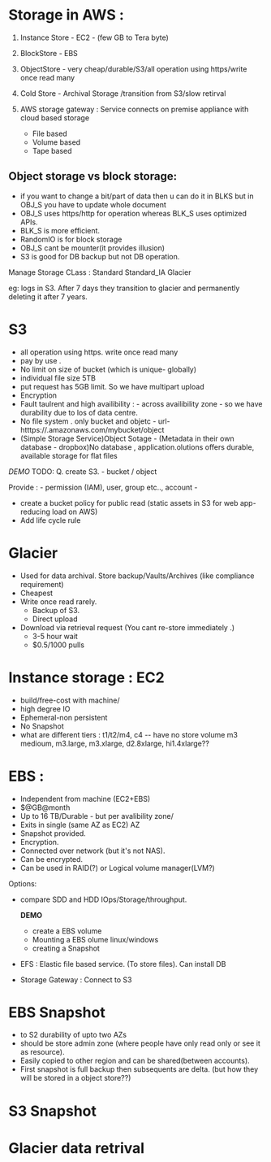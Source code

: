 Storage in AWS :
=================

1. Instance Store - EC2 - (few GB to Tera byte)
2. BlockStore - EBS
3. ObjectStore - very cheap/durable/S3/all operation using https/write once read many
4. Cold Store - Archival Storage /transition from S3/slow retirval

5. AWS storage gateway : Service connects on premise appliance with cloud based storage
    - File based
    - Volume based
    - Tape based

Object storage vs block storage:
---------------------------------
- if you want to change a bit/part of data then u can do it in BLKS but in OBJ_S you have to update whole document
- OBJ_S uses https/http for operation whereas BLK_S uses optimized APIs.
- BLK_S is more efficient. 
- RandomIO is for block storage
- OBJ_S cant be mounter(it provides illusion)
- S3 is good for DB backup but not DB operation.

Manage Storage CLass :
        Standard
        Standard_IA
        Glacier

eg: logs in S3. After 7 days they transition to glacier 
and permanently deleting it after 7 years.

S3
====== 

- all operation using https. write once read many
- pay by use .
- No limit on size of bucket (which is unique- globally)
- individual file size 5TB
- put request has 5GB limit. So we have multipart upload
- Encryption
- Fault taulrent and high availibility : - across availibility zone - so we have durability due to los of data centre.
- No file system . only bucket and objetc - url- htttps://<availibility>.amazonaws.com/mybucket/object 
- (Simple Storage Service)Object Sotage - (Metadata in their own database - dropbox)No database , application.olutions offers durable, available storage for flat files

*DEMO*  TODO:
Q. create S3.
    - bucket / object  
 
 Provide :
    - permission (IAM), user, group etc.., account
    - 
 - create a bucket policy for public read (static assets in S3 for web app- reducing load on AWS)
 - Add life cycle rule    
    
Glacier
==============

- Used for data archival. Store backup/Vaults/Archives (like compliance requirement)
- Cheapest
- Write once read rarely. 
     - Backup of S3.
     - Direct upload
- Download via retrieval request (You cant re-store immediately .)
    *   3-5 hour wait
    *  $0.5/1000 pulls
 

Instance storage : EC2 
======================
 - build/free-cost with machine/
 - high degree IO
 - Ephemeral-non persistent
 - No Snapshot  
 - what are different tiers :
    t1/t2/m4, c4 -- have no store volume 
    m3 medioum, m3.large, m3.xlarge, d2.8xlarge, hi1.4xlarge??


EBS :
=======
  - Independent from machine (EC2+EBS)
  - $@GB@month 
  - Up to 16 TB/Durable - but per avalibility zone/
  - Exits in single (same AZ as EC2) AZ
  - Snapshot provided.
  - Encryption.
  - Connected over network (but it's not NAS).
  - Can be encrypted.
  - Can be used in RAID(?) or Logical volume manager(LVM?)

Options:
- compare SDD and HDD IOps/Storage/throughput.
  
  **DEMO**
  - create a EBS volume
  - Mounting a EBS olume linux/windows
  - creating a Snapshot
  
- EFS : Elastic file based service. (To store files). Can install DB
- Storage Gateway : Connect to S3


EBS Snapshot
==============
 - to S2 durability of upto two AZs
 - should be store admin zone (where people have only read only or see it as resource).
 - Easily copied to other region and can be shared(between accounts).
 - First snapshot is full backup then subsequents are delta. (but how they will be stored in a object store??)
 
  
S3 Snapshot
===============


Glacier data retrival
========================

